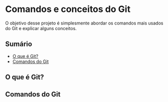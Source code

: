 # Comandos e conceitos do Git
O objetivo desse projeto é simplesmente abordar os comandos mais usados do Git e explicar alguns conceitos.

## Sumário
- [O que é Git?](#o-que-é-git)
- [Comandos do Git](#comandos-do-git)

## O que é Git?

## Comandos do Git